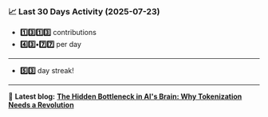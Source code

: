 <!--START_STATS-->
### 📈 Last 30 Days Activity (2025-07-23)  
- **1️⃣3️⃣1️⃣3️⃣** contributions  
- **4️⃣3️⃣•7️⃣7️⃣** per day
---
- **5️⃣3️⃣** day streak!
---
📝 **Latest blog:** [**The Hidden Bottleneck in AI's Brain: Why Tokenization Needs a Revolution**](https://andriak.com/blog/tokenization-revolution)
<!--END_STATS-->

